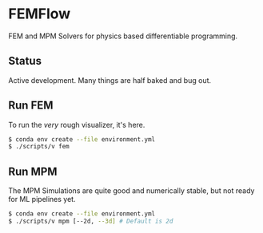 # FEMFlow
FEM and MPM Solvers for physics based differentiable programming.

## Status
Active development. Many things are half baked and bug out.

## Run FEM
To run the _very_ rough visualizer, it's here.
```sh
$ conda env create --file environment.yml
$ ./scripts/v fem
```

## Run MPM
The MPM Simulations are quite good and numerically stable, but not ready for ML pipelines yet.
```sh
$ conda env create --file environment.yml
$ ./scripts/v mpm [--2d, --3d] # Default is 2d
```
